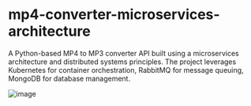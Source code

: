 # mp4-converter-microservices-architecture
A Python-based MP4 to MP3 converter API built using a microservices architecture and distributed systems principles. The project leverages Kubernetes for container orchestration, RabbitMQ for message queuing, MongoDB for database management.

![image](https://github.com/user-attachments/assets/3f0b39fa-ec45-4764-a034-f0bb2dd879a8)

